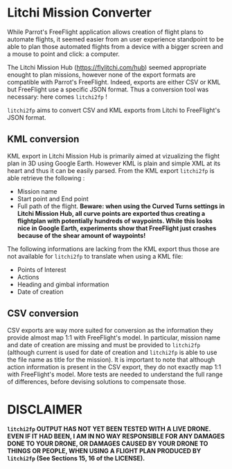 # Litchi Mission Converter

While Parrot's FreeFlight application allows creation of flight plans to automate flights, it seemed easier from an user experience standpoint to be able to plan those automated flights from a device with a bigger screen and a mouse to point and click: a computer.

The Litchi Mission Hub (https://flylitchi.com/hub) seemed appropriate enought to plan missions, however none of the export formats are compatible with Parrot's FreeFlight. Indeed, exports are either CSV or KML but FreeFlight use a specific JSON format. Thus a conversion tool was necessary: here comes `litchi2fp` !

`litchi2fp` aims to convert CSV and KML exports from Litchi to FreeFlight's JSON format.


## KML conversion

KML export in Litchi Mission Hub is primarily aimed at vizualizing the flight plan in 3D using Google Earth. However KML is plain and simple XML at its heart and thus it can be easily parsed. From the KML export `litchi2fp` is able retrieve the following :
 * Mission name
 * Start point and End point
 * Full path of the flight. **Beware: when using the Curved Turns settings in Litchi Mission Hub, all curve points are exported thus creating a flightplan with potentially hundreds of waypoints. While this looks nice in Google Earth, experiments show that FreeFlight just crashes because of the shear amount of waypoints!**

The following informations are lacking from the KML export thus those are not available for `litchi2fp` to translate when using a KML file:
 * Points of Interest
 * Actions
 * Heading and gimbal information
 * Date of creation

## CSV conversion

CSV exports are way more suited for conversion as the information they provide almost map 1:1 with FreeFlight's model.
In particular, mission name and date of creation are missing and must be provided to `litchi2fp` (although current is used for date of creation and `litchi2fp` is able to use the file name as title for the mission).
It is important to note that although action information is present in the CSV export, they do not exactly map 1:1 with FreeFlight's model. More tests are needed to understand the full range of differences, before devising solutions to compensate those.


  # DISCLAIMER

  **`litchi2fp` OUTPUT HAS NOT YET BEEN TESTED WITH A LIVE DRONE. EVEN IF IT HAD BEEN, I AM IN NO WAY RESPONSIBLE FOR ANY DAMAGES DONE TO YOUR DRONE, OR DAMAGES CAUSED BY YOUR DRONE TO THINGS OR PEOPLE, WHEN USING A FLIGHT PLAN PRODUCED BY `litchi2fp` (See Sections 15, 16 of the LICENSE).**